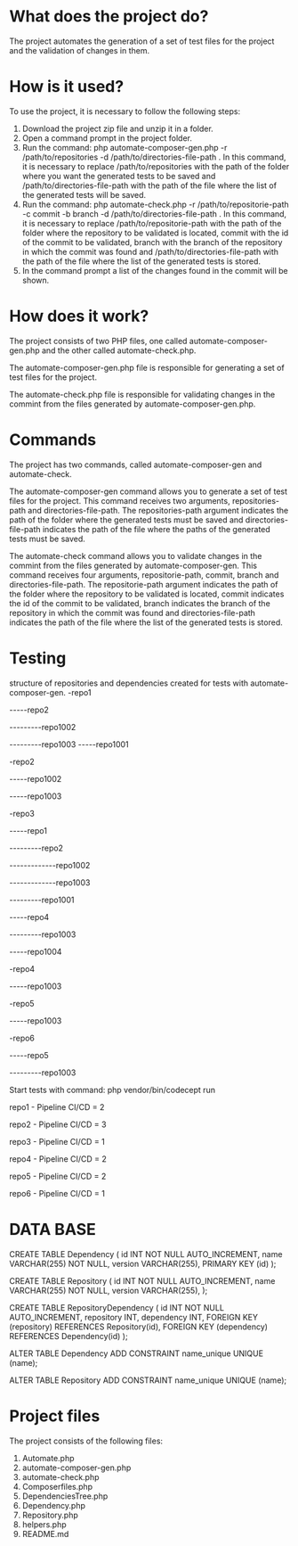 # What does the project do?

The project automates the generation of a set of test files for the project and the validation of changes in them.

# How is it used?

To use the project, it is necessary to follow the following steps:

1. Download the project zip file and unzip it in a folder.
2. Open a command prompt in the project folder.
3. Run the command: php automate-composer-gen.php -r /path/to/repositories -d /path/to/directories-file-path . In this command, it is necessary to replace /path/to/repositories with the path of the folder where you want the generated tests to be saved and /path/to/directories-file-path with the path of the file where the list of the generated tests will be saved.
4. Run the command: php automate-check.php -r /path/to/repositorie-path -c commit -b branch -d /path/to/directories-file-path . In this command, it is necessary to replace /path/to/repositorie-path with the path of the folder where the repository to be validated is located, commit with the id of the commit to be validated, branch with the branch of the repository in which the commit was found and /path/to/directories-file-path with the path of the file where the list of the generated tests is stored.
5. In the command prompt a list of the changes found in the commit will be shown.

# How does it work?

The project consists of two PHP files, one called automate-composer-gen.php and the other called automate-check.php.

The automate-composer-gen.php file is responsible for generating a set of test files for the project.

The automate-check.php file is responsible for validating changes in the commint from the files generated by automate-composer-gen.php.

# Commands

The project has two commands, called automate-composer-gen and automate-check.

The automate-composer-gen command allows you to generate a set of test files for the project. This command receives two arguments, repositories-path and directories-file-path. The repositories-path argument indicates the path of the folder where the generated tests must be saved and directories-file-path indicates the path of the file where the paths of the generated tests must be saved.

The automate-check command allows you to validate changes in the commint from the files generated by automate-composer-gen. This command receives four arguments, repositorie-path, commit, branch and directories-file-path. The repositorie-path argument indicates the path of the folder where the repository to be validated is located, commit indicates the id of the commit to be validated, branch indicates the branch of the repository in which the commit was found and directories-file-path indicates the path of the file where the list of the generated tests is stored.


# Testing
structure of repositories and dependencies created for tests with automate-composer-gen.
-repo1

-----repo2

---------repo1002

---------repo1003
-----repo1001

-repo2

-----repo1002

-----repo1003

-repo3

-----repo1

---------repo2

-------------repo1002

-------------repo1003

---------repo1001

-----repo4

---------repo1003

-----repo1004

-repo4

-----repo1003

-repo5

-----repo1003

-repo6

-----repo5

---------repo1003

Start tests with command: php vendor/bin/codecept run

repo1 - Pipeline CI/CD = 2

repo2 - Pipeline CI/CD = 3

repo3 - Pipeline CI/CD = 1

repo4 - Pipeline CI/CD = 2

repo5 - Pipeline CI/CD = 2

repo6 - Pipeline CI/CD = 1


# DATA BASE
CREATE TABLE Dependency (
    id INT NOT NULL AUTO_INCREMENT,
    name VARCHAR(255) NOT NULL,
    version VARCHAR(255),
    PRIMARY KEY (id)
);

CREATE TABLE Repository (
    id INT NOT NULL AUTO_INCREMENT,
    name VARCHAR(255) NOT NULL,
    version VARCHAR(255),
);

CREATE TABLE RepositoryDependency (
    id INT NOT NULL AUTO_INCREMENT,
    repository INT,
    dependency INT,
    FOREIGN KEY (repository) REFERENCES Repository(id),
    FOREIGN KEY (dependency) REFERENCES Dependency(id)
);

ALTER TABLE Dependency
ADD CONSTRAINT name_unique UNIQUE (name);

ALTER TABLE Repository
ADD CONSTRAINT name_unique UNIQUE (name);


# Project files

The project consists of the following files:

1. Automate.php
2. automate-composer-gen.php
3. automate-check.php
4. Composerfiles.php
5. DependenciesTree.php
6. Dependency.php
7. Repository.php
8. helpers.php
9. README.md
